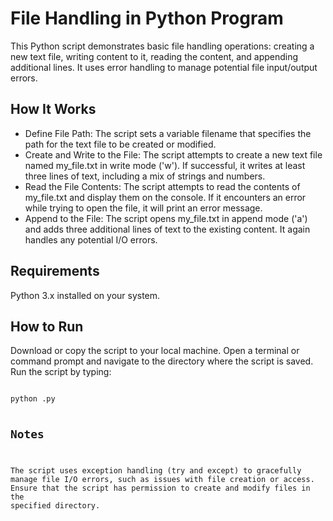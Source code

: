 # File Handling in Python Program
This Python script demonstrates basic file handling operations: creating a new text file, writing content to it, reading the content, and appending additional lines. It uses error handling to manage potential file input/output errors.

## How It Works
- Define File Path:
The script sets a variable filename that specifies the path for the text file to be created or modified.
- Create and Write to the File:
The script attempts to create a new text file named my_file.txt in write mode ('w'). If successful, it writes at least three lines of text, including a mix of strings and numbers.
- Read the File Contents:
The script attempts to read the contents of my_file.txt and display them on the console. If it encounters an error while trying to open the file, it will print an error message.
- Append to the File:
The script opens my_file.txt in append mode ('a') and adds three additional lines of text to the existing content. It again handles any potential I/O errors.

## Requirements
Python 3.x installed on your system.
## How to Run
Download or copy the script to your local machine.
Open a terminal or command prompt and navigate to the directory where the script is saved.
Run the script by typing:

<code>
python <script_name>.py
 
## Notes
The script uses exception handling (try and except) to gracefully manage file I/O errors, such as issues with file creation or access.
Ensure that the script has permission to create and modify files in the specified directory.
